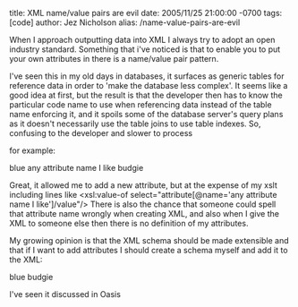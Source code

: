 title: XML name/value pairs are evil
date: 2005/11/25 21:00:00 -0700
tags: [code]
author: Jez Nicholson
alias: /name-value-pairs-are-evil

When I approach outputting data into XML I always try to adopt an open industry standard. Something that i've noticed is that to enable you to put your own attributes in there is a name/value pair pattern.

I've seen this in my old days in databases, it surfaces as generic tables for reference data in order to 'make the database less complex'. It seems like a good idea at first, but the result is that the developer then has to know the particular code name to use when referencing data instead of the table name enforcing it, and it spoils some of the database server's query plans as it doesn't necessarily use the table joins to use table indexes. So, confusing to the developer and slower to process

for example:
<somedata>
   <title>My data</title>
   <colour>blue</colour>
   <variableattributes>
      <attribute>
         <name>any attribute name I like</name>
         <value>budgie</value>
      </attribute>
   <variableattributes>
</somedata>

Great, it allowed me to add a new attribute, but at the expense of my xslt including lines like <xsl:value-of select="attribute[@name='any attribute name I like']/value"/> There is also the chance that someone could spell that attribute name wrongly when creating XML, and also when I give the XML to someone else then there is no definition of my attributes.

My growing opinion is that the XML schema should be made extensible and that if I want to add attributes I should create a schema myself and add it to the XML:
<somedata>
   <title>My data</title>
   <colour>blue</colour>
   <any_attribute_name_I_like>
      budgie
   </any_attribute_name_I_like>
</somedata>

I've seen it discussed in Oasis